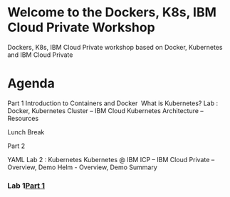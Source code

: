 

# Welcome to the Dockers, K8s, IBM Cloud Private Workshop 

Dockers, K8s, IBM Cloud Private workshop based on Docker, Kubernetes and IBM Cloud Private

# Agenda

Part 1
Introduction to Containers and Docker 
What is Kubernetes?
Lab : Docker, Kubernetes Cluster – IBM Cloud
Kubernetes Architecture – Resources

Lunch Break

Part 2

YAML
Lab 2 : Kubernetes 
Kubernetes @ IBM
ICP – IBM Cloud Private – Overview, Demo
Helm - Overview, Demo
Summary




### Lab 1[Part 1](/code/README.md)



